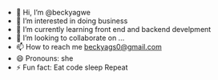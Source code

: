 - 👋 Hi, I’m @beckyagwe
- 👀 I’m interested in doing business
- 🌱 I’m currently learning front end and backend develpment
- 💞️ I’m looking to collaborate on ...
- 📫 How to reach me beckyags0@gmail.com
- 😄 Pronouns: she
- ⚡ Fun fact: Eat code sleep Repeat

<!---
beckyagwe/beckyagwe is a ✨ special ✨ repository because its `README.md` (this file) appears on your GitHub profile.
You can click the Preview link to take a look at your changes.
--->

